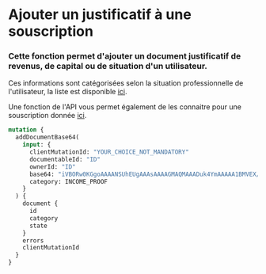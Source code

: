 # Ajouter un justificatif à une souscription

### Cette fonction permet d'ajouter un document justificatif de revenus, de capital ou de situation d'un utilisateur.

Ces informations sont catégorisées selon la situation professionnelle de l'utilisateur, la liste est disponible [ici](https://cautioneo.github.io/cautioneo-design/csp.html).

Une fonction de l'API vous permet également de les connaitre pour une souscription donnée [ici](https://cautioneo.github.io/cautioneo-design/fr-api-doc.html#getSubscriptionNeededDocumentsCategories).

```graphql
mutation {
  addDocumentBase64(
    input: {
      clientMutationId: "YOUR_CHOICE_NOT_MANDATORY"
      documentableId: "ID"
      ownerId: "ID"
      base64: "iVBORw0KGgoAAAANSUhEUgAAAsAAAAGMAQMAAADuk4YmAAAAA1BMVEX///+nxBvIAAAAAXRSTlMAQObYZgAAADlJREFUeF7twDEBAAAAwiD7p7bGDlgYAAAAAAAAAAAAAAAAAAAAAAAAAAAAAAAAAAAAAAAAAAAAwAGJrAABgPqdWQAAAABJRU5ErkJggg=="
      category: INCOME_PROOF
    }
  ) {
    document {
      id
      category
      state
    }
    errors
    clientMutationId
  }
}
```
